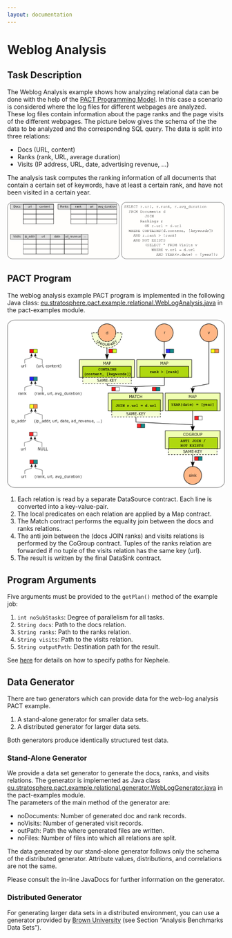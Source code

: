 ```yaml
---
layout: documentation
---
```

Weblog Analysis
===============

Task Description
----------------

The Weblog Analysis example shows how analyzing relational data can be
done with the help of the [PACT Programming
Model](pactpm.html "pactpm").
In this case a scenario is considered where the log files for different
webpages are analyzed. These log files contain information about the
page ranks and the page visits of the different webpages. The picture
below gives the schema of the the data to be analyzed and the
corresponding SQL query. The data is split into three relations:

-   Docs (URL, content)
-   Ranks (rank, URL, average duration)
-   Visits (IP address, URL, date, advertising revenue, …)

The analysis task computes the ranking information of all documents that
contain a certain set of keywords, have at least a certain rank, and
have not been visited in a certain year.

[![](media/wiki/weblog_taskdescription.png)](media/wiki/weblog_taskdescription.png "weblog_taskdescription.png")

PACT Program
------------

The weblog analysis example PACT program is implemented in the following
Java class:
[eu.stratosphere.pact.example.relational.WebLogAnalysis.java](https://github.com/dimalabs/ozone/blob/master/pact/pact-examples/src/main/java/eu/stratosphere/pact/example/relational/WebLogAnalysis.java "https://github.com/dimalabs/ozone/blob/master/pact/pact-examples/src/main/java/eu/stratosphere/pact/example/relational/WebLogAnalysis.java")
in the pact-examples module.

[![](media/wiki/weblog_pactprogram.png)](media/wiki/weblog_pactprogram.png "weblog_pactprogram.png")

1.  Each relation is read by a separate DataSource contract. Each line
    is converted into a key-value-pair.
2.  The local predicates on each relation are applied by a Map contract.
3.  The Match contract performs the equality join between the docs and
    ranks relations.
4.  The anti join between the (docs JOIN ranks) and visits relations is
    performed by the CoGroup contract. Tuples of the ranks relation are
    forwarded if no tuple of the visits relation has the same key (url).
5.  The result is written by the final DataSink contract.

Program Arguments
-----------------

Five arguments must be provided to the `getPlan()` method of the example
job:

1.  `int noSubStasks`: Degree of parallelism for all tasks.
2.  `String docs`: Path to the docs relation.
3.  `String ranks`: Path to the ranks relation.
4.  `String visits`: Path to the visits relation.
5.  `String outputPath`: Destination path for the result.

See
[here](executepactprogram.html "executepactprogram")
for details on how to specify paths for Nephele.

Data Generator
--------------

There are two generators which can provide data for the web-log analysis
PACT example.

1.  A stand-alone generator for smaller data sets.
2.  A distributed generator for larger data sets.

Both generators produce identically structured test data.

### Stand-Alone Generator

We provide a data set generator to generate the docs, ranks, and visits
relations. The generator is implemented as Java class
[eu.stratosphere.pact.example.relational.generator.WebLogGenerator.java](https://github.com/dimalabs/ozone/blob/master/pact/pact-examples/src/main/java/eu/stratosphere/pact/example/relational/generator/WebLogGenerator.java "https://github.com/dimalabs/ozone/blob/master/pact/pact-examples/src/main/java/eu/stratosphere/pact/example/relational/generator/WebLogGenerator.java")
in the pact-examples module.   
 The parameters of the main method of the generator are:

-   noDocuments: Number of generated doc and rank records.
-   noVisits: Number of generated visit records.
-   outPath: Path the where generated files are written.
-   noFiles: Number of files into which all relations are split.

The data generated by our stand-alone generator follows only the schema
of the distributed generator. Attribute values, distributions, and
correlations are not the same.   

Please consult the in-line JavaDocs for further information on the
generator.

### Distributed Generator

For generating larger data sets in a distributed environment, you can
use a generator provided by [Brown
University](http://database.cs.brown.edu/projects/mapreduce-vs-dbms/ "http://database.cs.brown.edu/projects/mapreduce-vs-dbms/")
(see Section “Analysis Benchmarks Data Sets”).
